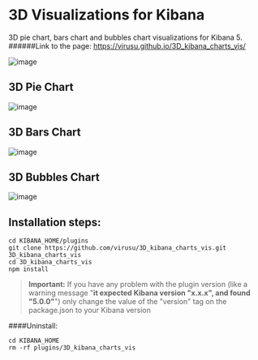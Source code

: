 # 3D Visualizations for Kibana

3D pie chart, bars chart and bubbles chart visualizations for Kibana 5.
######Link to the page: https://virusu.github.io/3D_kibana_charts_vis/

![image](resources/my3viz-inmenu.png)

## 3D Pie Chart

![image](resources/onlypie3D.png)

## 3D Bars Chart

![image](resources/onlybars3D.png)

## 3D Bubbles Chart

![image](resources/onlybubbles3D.png)

## Installation steps:

```
cd KIBANA_HOME/plugins
git clone https://github.com/virusu/3D_kibana_charts_vis.git 3D_kibana_charts_vis
cd 3D_kibana_charts_vis
npm install
```

> **Important:** If you have any problem with the plugin version (like a warning message "**it expected Kibana version "x.x.x", and found "5.0.0"**") only change the value of the "version" tag on the package.json to your Kibana version

####Uninstall:
```
cd KIBANA_HOME
rm -rf plugins/3D_kibana_charts_vis
```
